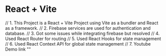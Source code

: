 # React + Vite

// 1. This Project is a React + Vite Project using Vite as a bundler and React as a framework.
// 2. Firebase services are used for authentication and database.
// 3. Got some issues while integrating firebase but resolved 
// 4. Used React Router for routing
// 5. Used React Hooks for state management
// 6. Used React Context API for global state management
// 7. Youtube Demo link ""